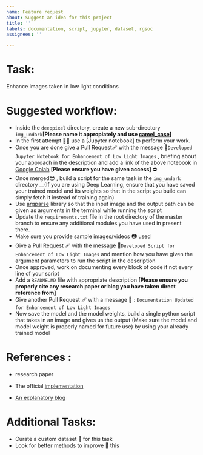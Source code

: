 ```yaml
---
name: Feature request
about: Suggest an idea for this project
title: ''
labels: documentation, script, jupyter, dataset, rgsoc
assignees: ''

---
```


# Task:
Enhance images taken in low light conditions

# Suggested workflow:

- Inside the ```deeppixel``` directory, create a new sub-directory ```img_undark```__[Please name it appropiately and use [camel_case](https://medium.com/better-programming/string-case-styles-camel-pascal-snake-and-kebab-case-981407998841)]__
- In the first attempt 💭💭 use a [Jupyter notebook] to perform your work.  
- Once you are done give a Pull Request🩹 with the message 📩```Developed Jupyter Notebook for Enhancement of Low Light Images``` , briefing about your approach in the description and add a link of the above notebook in [Google Colab](https://colab.research.google.com/) __[Please ensure you have given access]__ ⛔
- Once merged😎 , build a script for the same task in the ```img_undark ``` directory __(If you are using Deep Learning, ensure that you have saved your trained model and its weights so that in the script you build can simply fetch it instead of training again)
- Use [argparse](https://docs.python.org/3/library/argparse.html) library so that the input image and the output path can be given as arguments in the terminal while running the script
- Update the ```requirements.txt``` file in the root directory of the master branch to ensure any additional modules you have used in present there.
- Make sure you provide sample images/videos 📷 used
- Give a Pull Request 🩹 with the message 📩```Developed Script for Enhancement of Low Light Images``` and mention how you have given the argument parameters to run the script in the description 
- Once approved, work on documenting every block of code if not every line of your script 
- Add a ```README.MD``` file with appropriate description __[Please ensure you properly cite any research paper or blog you have taken direct reference from]__ 
- Give another Pull Request 🩹 with a message 📩 : ```Documentation Updated for Enhancement of Low Light Images``` 
- Now save the model and the model weights, build a single python script that takes in an image and gives us the output (Make sure the model and model weight is properly named for future use) by using your already trained model

# References :
- []() research paper

- The official [implementation]() 

- [An explanatory blog]()



# Additional Tasks: 

-  Curate a custom dataset 🧰 for this task
-  Look for better methods to improve 🥇 this
